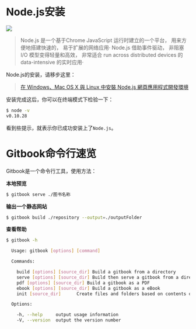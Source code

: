 Node.js安装
===

![](../imgs/node.js.png)


> Node.js 是一个基于Chrome JavaScript 运行时建立的一个平台， 用来方便地搭建快速的， 易于扩展的网络应用· Node.js 借助事件驱动， 非阻塞 I/O 模型变得轻量和高效， 非常适合 run across distributed devices 的 data-intensive 的实时应用·

Node.js的安装，请移步这里：

> [在 Windows、Mac OS X 與 Linux 中安裝 Node.js 網頁應用程式開發環境](http://www.gtwang.org/2013/12/install-node-js-in-windows-mac-os-x-linux.html)

安装完成这后，你可以在终端模式下检验一下：

```bash
$ node -v
v0.10.28
```

看到些提示，就表示你已成功安装上了`Node.js`。

Gitbook命令行速览
====

Gitbook是一个命令行工具，使用方法：

**本地预览**

```bash
$ gitbook serve ./图书名称
```

**输出一个静态网站**

```bash
$ gitbook build ./repository --output=./outputFolder
```

**查看帮助**

```bash
$ gitbook -h

  Usage: gitbook [options] [command]

  Commands:

    build [options] [source_dir] Build a gitbook from a directory
    serve [options] [source_dir] Build then serve a gitbook from a directory
    pdf [options] [source_dir] Build a gitbook as a PDF
    ebook [options] [source_dir] Build a gitbook as a eBook
    init [source_dir]      Create files and folders based on contents of SUMMARY.md

  Options:

    -h, --help     output usage information
    -V, --version  output the version number
```

